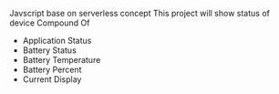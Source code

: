 Javscript base on serverless concept 
This project will show status of device 
Compound Of 
 - Application Status 
 - Battery Status 
 - Battery Temperature
 - Battery Percent 
 - Current Display 
